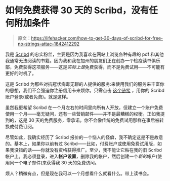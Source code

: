 # 如何免费获得 30 天的 Scribd，没有任何附加条件

> 原文：<https://lifehacker.com/how-to-get-30-days-of-scribd-for-free-no-strings-attac-1842412292>

我是 [Scribd](https://www.scribd.com/) 的忠实粉丝，主要是因为我喜欢在网站上浏览各种有趣的 pdf 和其他我通常无法阅读的书籍。因为我和我在加州的朋友们正在创办一个检疫读书俱乐部，免费获得这项服务——这是*实际上是*免费获得，而不是免费试用——不可能有更好的时机了。



这是 Scribd 为那些对抗冠状病毒无聊的人提供的服务:来使用我们的服务来丰富你的思想，我们不会强迫你注册信用卡来烦你。只需点击 [这个链接](https://www.scribd.com/readfree) ，用你的 Scribd 账户登录(或者免费)。就是这样。

虽然我更希望 Scribd 在一个月左右的时间里向所有人开放，但建立一个账户免费使用一个月——毫无疑问，还有一些营销邮件——并不是最糟糕的权衡。正如我提到的，这是 30 天的免费服务，零承诺。你不会像传统的免费试用那样在事后被转换成付费订阅。

尽管如此，我确实经历了 Scribd 报价的一个恼人的怪癖，我不确定这是不是故意的。基本上，如果你以前有过 Scribd——比如，付费账户或使用免费试用版，如果我没错的话——你就没有资格获得推广。至少，我不能让它粘在我的旧 Scribd 帐户上。我必须登录，进入**帐户设置**，删除我的帐户，然后创建一个*新的*帐户(使用同一个电子邮件)来获得我 30 天的免费访问。

烦人？稍微有点，但是现在我可以一个月想看什么就看什么。带上读书会。